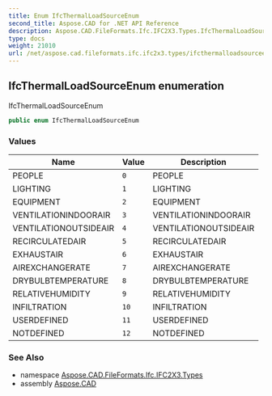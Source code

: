 ```yaml
---
title: Enum IfcThermalLoadSourceEnum
second_title: Aspose.CAD for .NET API Reference
description: Aspose.CAD.FileFormats.Ifc.IFC2X3.Types.IfcThermalLoadSourceEnum enum. IfcThermalLoadSourceEnum
type: docs
weight: 21010
url: /net/aspose.cad.fileformats.ifc.ifc2x3.types/ifcthermalloadsourceenum/
---
```

## IfcThermalLoadSourceEnum enumeration

IfcThermalLoadSourceEnum

```csharp
public enum IfcThermalLoadSourceEnum
```

### Values

| Name | Value | Description |
| --- | --- | --- |
| PEOPLE | `0` | PEOPLE |
| LIGHTING | `1` | LIGHTING |
| EQUIPMENT | `2` | EQUIPMENT |
| VENTILATIONINDOORAIR | `3` | VENTILATIONINDOORAIR |
| VENTILATIONOUTSIDEAIR | `4` | VENTILATIONOUTSIDEAIR |
| RECIRCULATEDAIR | `5` | RECIRCULATEDAIR |
| EXHAUSTAIR | `6` | EXHAUSTAIR |
| AIREXCHANGERATE | `7` | AIREXCHANGERATE |
| DRYBULBTEMPERATURE | `8` | DRYBULBTEMPERATURE |
| RELATIVEHUMIDITY | `9` | RELATIVEHUMIDITY |
| INFILTRATION | `10` | INFILTRATION |
| USERDEFINED | `11` | USERDEFINED |
| NOTDEFINED | `12` | NOTDEFINED |

### See Also

* namespace [Aspose.CAD.FileFormats.Ifc.IFC2X3.Types](../../aspose.cad.fileformats.ifc.ifc2x3.types/)
* assembly [Aspose.CAD](../../)


